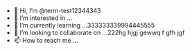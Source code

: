 - 👋 Hi, I’m @term-test12344343
- 👀 I’m interested in ...
- 🌱 I’m currently learning ...333333339994445555
- 💞️ I’m looking to collaborate on ...222hg hjgj gewwq f gfh jgf 
- 📫 How to reach me ...

<!---
term-test123/term-test123 is a ✨ special ✨ repository because its `README.md` (this file) appears on your GitHub profile.
You can click the Preview link to take a look at your changes.
--->
